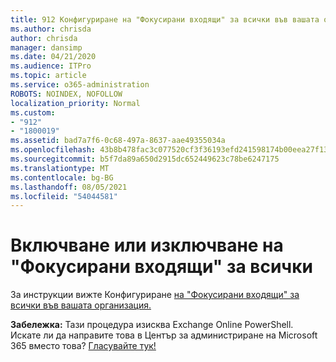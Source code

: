 ```yaml
---
title: 912 Конфигуриране на "Фокусирани входящи" за всички във вашата организация
ms.author: chrisda
author: chrisda
manager: dansimp
ms.date: 04/21/2020
ms.audience: ITPro
ms.topic: article
ms.service: o365-administration
ROBOTS: NOINDEX, NOFOLLOW
localization_priority: Normal
ms.custom:
- "912"
- "1800019"
ms.assetid: bad7a7f6-0c68-497a-8637-aae49355034a
ms.openlocfilehash: 43b8b478fac3c077520cf3f36193efd241598174b00eea27f13861de1a140954
ms.sourcegitcommit: b5f7da89a650d2915dc652449623c78be6247175
ms.translationtype: MT
ms.contentlocale: bg-BG
ms.lasthandoff: 08/05/2021
ms.locfileid: "54044581"
---
```

# <a name="turn-focused-inbox-on-or-off-for-everyone"></a>Включване или изключване на "Фокусирани входящи" за всички

За инструкции вижте Конфигуриране [на "Фокусирани входящи" за всички във вашата организация.](https://docs.microsoft.com/microsoft-365/admin/setup/configure-focused-inbox)

**Забележка:** Тази процедура изисква Exchange Online PowerShell. Искате ли да направите това в Център за администриране на Microsoft 365 вместо това? [Гласувайте тук!](https://go.microsoft.com/fwlink/p/?linkid=862489)
